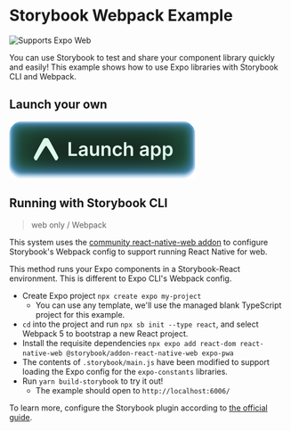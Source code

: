 # Storybook Webpack Example

<p>
  <!-- Web -->
  <img alt="Supports Expo Web" longdesc="Supports Expo Web" src="https://img.shields.io/badge/web-4630EB.svg?style=flat-square&logo=GOOGLE-CHROME&labelColor=4285F4&logoColor=fff" />
</p>

You can use Storybook to test and share your component library quickly and easily! This example shows how to use Expo libraries with Storybook CLI and Webpack.

## Launch your own

[![Launch with Expo](https://github.com/expo/examples/blob/master/.gh-assets/launch.svg?raw=true)](https://launch.expo.dev/?github=https://github.com/expo/examples/tree/master/with-storybook)

## Running with Storybook CLI

> web only / Webpack

This system uses the [community react-native-web addon](https://github.com/storybookjs/addon-react-native-web/) to configure Storybook's Webpack config to support running React Native for web.

This method runs your Expo components in a Storybook-React environment. This is different to Expo CLI's Webpack config.

- Create Expo project `npx create expo my-project`
  - You can use any template, we'll use the managed blank TypeScript project for this example.
- `cd` into the project and run `npx sb init --type react`, and select Webpack 5 to bootstrap a new React project.
- Install the requisite dependencies `npx expo add react-dom react-native-web @storybook/addon-react-native-web expo-pwa`
- The contents of `.storybook/main.js` have been modified to support loading the Expo config for the `expo-constants` libraries.
- Run `yarn build-storybook` to try it out!
  - The example should open to `http://localhost:6006/`

To learn more, configure the Storybook plugin according to [the official guide](https://github.com/storybookjs/addon-react-native-web/).
